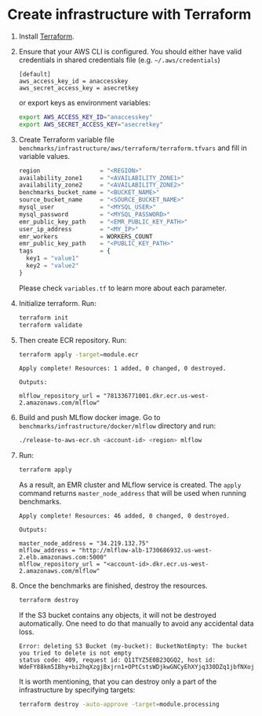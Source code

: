 # Create infrastructure with Terraform

1. Install [Terraform](https://learn.hashicorp.com/tutorials/terraform/install-cli?in=terraform/aws-get-started).
2. Ensure that your AWS CLI is configured. You should either have valid credentials in shared credentials file (e.g. `~/.aws/credentials`)
   ```
   [default]
   aws_access_key_id = anaccesskey
   aws_secret_access_key = asecretkey
   ```
   or export keys as environment variables:
   ```bash
   export AWS_ACCESS_KEY_ID="anaccesskey"
   export AWS_SECRET_ACCESS_KEY="asecretkey"
   ```

3. Create Terraform variable file `benchmarks/infrastructure/aws/terraform/terraform.tfvars` and fill in variable values.
   ```tf
   region                 = "<REGION>"
   availability_zone1     = "<AVAILABILITY_ZONE1>"
   availability_zone2     = "<AVAILABILITY_ZONE2>"
   benchmarks_bucket_name = "<BUCKET_NAME>"
   source_bucket_name     = "<SOURCE_BUCKET_NAME>"
   mysql_user             = "<MYSQL_USER>"
   mysql_password         = "<MYSQL_PASSWORD>"
   emr_public_key_path    = "<EMR_PUBLIC_KEY_PATH>"
   user_ip_address        = "<MY_IP>"
   emr_workers            = WORKERS_COUNT
   emr_public_key_path    = "<PUBLIC_KEY_PATH>"
   tags                   = {
     key1 = "value1"
     key2 = "value2"
   }
   ```
   Please check `variables.tf` to learn more about each parameter.

4. Initialize terraform. Run:
   ```bash
   terraform init
   terraform validate
   ```

5. Then create ECR repository. Run:
   ```bash
   terraform apply -target=module.ecr
   ```
   ```
   Apply complete! Resources: 1 added, 0 changed, 0 destroyed.

   Outputs:

   mlflow_repository_url = "781336771001.dkr.ecr.us-west-2.amazonaws.com/mlflow"
   ```

6. Build and push MLflow docker image. Go to `benchmarks/infrastructure/docker/mlflow` directory and run:
   ```bash
   ./release-to-aws-ecr.sh <account-id> <region> mlflow
   ```

7. Run:
   ```bash
   terraform apply
   ```
   As a result, an EMR cluster and MLflow service is created.
   The `apply` command returns `master_node_address` that will be used when running benchmarks.
   ```
   Apply complete! Resources: 46 added, 0 changed, 0 destroyed.

   Outputs:

   master_node_address = "34.219.132.75"
   mlflow_address = "http://mlflow-alb-1730686932.us-west-2.elb.amazonaws.com:5000"
   mlflow_repository_url = "<account-id>.dkr.ecr.us-west-2.amazonaws.com/mlflow"
   ```

8. Once the benchmarks are finished, destroy the resources.
   ```bash
   terraform destroy
   ```
   If the S3 bucket contains any objects, it will not be destroyed automatically.
   One need to do that manually to avoid any accidental data loss.
   ```
   Error: deleting S3 Bucket (my-bucket): BucketNotEmpty: The bucket you tried to delete is not empty 
   status code: 409, request id: Q11TYZ5E0B23QGQ2, host id: WdeFY88km5IBhy+bi2hqXzgjBxjrn1+OPtCstsWDjkwGNCyEhXYjq330DZq1jbfNXojBEejH6Wg=
   ```
   It is worth mentioning, that you can destroy only a part of the infrastructure by specifying targets:
   ```bash
   terraform destroy -auto-approve -target=module.processing
   ```

